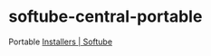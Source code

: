 softube-central-portable
========================
Portable [Installers | Softube](https://www.softube.com/installers)
